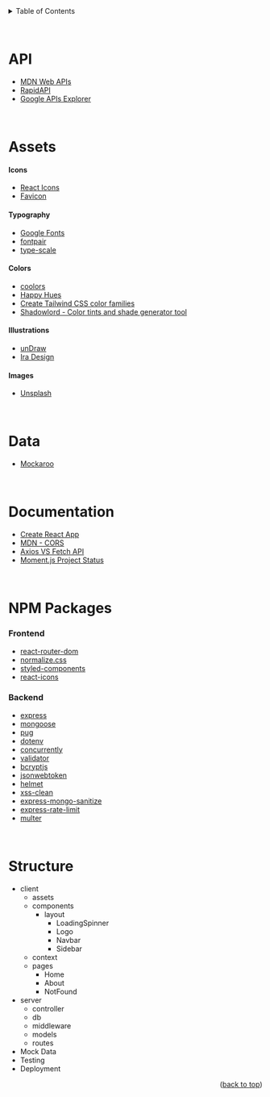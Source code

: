 <div id="top"></div>

<details>
  <summary>Table of Contents</summary>
  <ol>
  <li><a href="#api">API</a></li>
    <li>
      <a href="#assets">Assets</a>
      <ul>
        <li><a href="#icons">Icons</a></li>
        <li><a href="#typography">Typography</a></li>
        <li><a href="#illustrations">Illustrations</a></li>
        <li><a href="#images">Images</a></li>
      </ul>
    </li>
    <li><a href="#documentation">Documentation</a></li>
    <li><a href="#npm-packages">NPM Packages</a>
    <ul>
        <li><a href="#frontend">Frontend</a></li>
        <li><a href="#backend">Backend</a></li>
    </ul>
    </li>
    <li><a href="#setup">Setup</a></li>
  </ol>
</details>

&nbsp;

# API

- [MDN Web APIs](https://developer.mozilla.org/en-US/docs/Web/API)
- [RapidAPI](https://rapidapi.com/hub)
- [Google APIs Explorer](https://developers.google.com/apis-explorer)

&nbsp;

# Assets

#### Icons

- [React Icons](https://react-icons.github.io/react-icons)
- [Favicon](https://favicon.io/)

#### Typography

- [Google Fonts](https://fonts.google.com/)
- [fontpair](https://www.fontpair.co/)
- [type-scale](https://type-scale.com/)

#### Colors

- [coolors](https://coolors.co/)
- [Happy Hues](https://www.happyhues.co/)
- [Create Tailwind CSS color families](https://uicolors.app/create)
- [Shadowlord - Color tints and shade generator tool](https://noeldelgado.github.io/shadowlord/)

#### Illustrations

- [unDraw](https://undraw.co/)
- [Ira Design](https://iradesign.io/)

#### Images

- [Unsplash](https://unsplash.com/)

&nbsp;

# Data

- [Mockaroo](https://www.mockaroo.com/)

&nbsp;

# Documentation

- [Create React App](https://create-react-app.dev/)
- [MDN - CORS](https://developer.mozilla.org/en-US/docs/Web/HTTP/CORS)
- [Axios VS Fetch API](https://blog.logrocket.com/axios-vs-fetch-best-http-requests/)
- [Moment.js Project Status](https://momentjs.com/docs/#/-project-status/)

&nbsp;

# NPM Packages

### Frontend

- [react-router-dom](https://www.npmjs.com/package/react-router-dom)
- [normalize.css](https://www.npmjs.com/package/normalize.css)
- [styled-components](https://www.npmjs.com/package/styled-components)
- [react-icons](https://www.npmjs.com/package/react-icons)

### Backend

- [express](https://www.npmjs.com/package/express)
- [mongoose](https://www.npmjs.com/package/mongoose)
- [pug](https://www.npmjs.com/package/pug)
- [dotenv](https://www.npmjs.com/package/dotenv)
- [concurrently](https://www.npmjs.com/package/concurrently)
- [validator](https://www.npmjs.com/package/validator)
- [bcryptjs](https://www.npmjs.com/package/bcryptjs)
- [jsonwebtoken](https://www.npmjs.com/package/jsonwebtoken)
- [helmet](https://www.npmjs.com/package/helmet)
- [xss-clean](https://www.npmjs.com/package/xss-clean)
- [express-mongo-sanitize](https://www.npmjs.com/package/express-mongo-sanitize)
- [express-rate-limit](https://www.npmjs.com/package/express-rate-limit)
- [multer](https://www.npmjs.com/package/multer)

&nbsp;

# Structure

- client
  - assets
  - components
    - layout
      - LoadingSpinner
      - Logo
      - Navbar
      - Sidebar
  - context
  - pages
    - Home
    - About
    - NotFound
- server
  - controller
  - db
  - middleware
  - models
  - routes
- Mock Data
- Testing
- Deployment

<p align="right">(<a href="#top">back to top</a>)</p>
